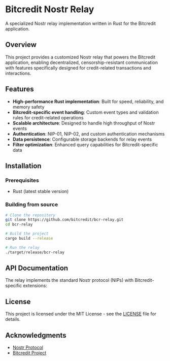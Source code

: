 # Bitcredit Nostr Relay

A specialized Nostr relay implementation written in Rust for the Bitcredit application.

## Overview

This project provides a customized Nostr relay that powers the Bitcredit application, enabling decentralized, censorship-resistant communication with features specifically designed for credit-related transactions and interactions.

## Features

- **High-performance Rust implementation**: Built for speed, reliability, and memory safety
- **Bitcredit-specific event handling**: Custom event types and validation rules for credit-related operations
- **Scalable architecture**: Designed to handle high throughput of Nostr events
- **Authentication**: NIP-01, NIP-02, and custom authentication mechanisms
- **Data persistence**: Configurable storage backends for relay events
- **Filter optimization**: Enhanced query capabilities for Bitcredit-specific data

## Installation

### Prerequisites

- Rust (latest stable version)

### Building from source

```bash
# Clone the repository
git clone https://github.com/bitcredit/bcr-relay.git
cd bcr-relay

# Build the project
cargo build --release

# Run the relay
./target/release/bcr-relay
```

## API Documentation

The relay implements the standard Nostr protocol (NIPs) with Bitcredit-specific extensions:

## License

This project is licensed under the MIT License - see the [LICENSE](LICENSE) file for details.

## Acknowledgments

- [Nostr Protocol](https://github.com/nostr-protocol/nostr)
- [Bitcredit Project](https://www.bit.cr/)
